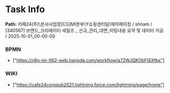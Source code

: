 # Task Info

**Path:** 카페24(주)\본사사업장\[CG]MI본부\Y쇼핑센터팀\매치메이킹 / shnam / [340567] 브랜드_크리에이터 세일즈 _ 신규_관리_대면_미팅내용 요약 및 데이터 가공 / 2025-10-01_00-00-00

### BPMN
- ["https://n8n-mi-062-web.hanpda.com/workflow/a72WJQKObFISXfbx"]

### WIKI
- ["https://cafe24corpsub2021.lightning.force.com/lightning/page/home"]

